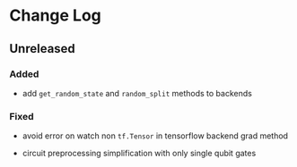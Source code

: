 # Change Log

## Unreleased

### Added

- add `get_random_state` and `random_split` methods to backends

### Fixed

- avoid error on watch non `tf.Tensor` in tensorflow backend grad method

- circuit preprocessing simplification with only single qubit gates
